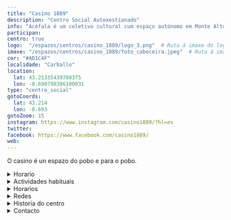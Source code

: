 ```yaml
---
title: "Casino 1889"
description: "Centro Social Autoxestionado"
info: "Acéfala é um coletivo cultural cum espaço autónomo em Monte Alto (A Corunha)."
participan:
centro: true
logo:  "/espazos/centros/casino_1889/logo_3.png"  # Ruta á imaxe do logo
imaxe: "/espazos/centros/casino_1889/foto_cabeceira.jpeg"  # Ruta á imaxe de fondo
cor: "#AD1C4F"
localidade: "Carballo"
location:
  lat: 43.21335439700375
  lon: -8.690798386100031
type: "centro_social"
gotoCoords:
  lat: 43.214
  lon: -8.693
gotoZoom: 15
instagram: https://www.instagram.com/casino1889/?hl=es
twitter:
facebook: https://www.facebook.com/casino1889/
web:
---
```

O casino é un espazo do pobo e para o pobo. 

<details>
  <summary>Horario</summary>
  <p>Horario: 10.00 - 20.00 horas</p>
</details>

<details>
  <summary>Actividades habituais</summary>
  <p>No Centro Social organizamos unha ampla variedade de actividades:</p>
  <ul>
    <li>Talleres</li>
    <li>Charlas</li>
    <li>Proxeccións</li>
    <li>Xuntanzas</li>
  </ul>
</details>

<details>
  <summary>Horarios</summary>
  <p>Os horarios habituais do centro son os seguintes:</p>
  <ul>
    <li><strong>Luns a venres:</strong> 16:00 - 21:00.</li>
    <li><strong>Sábados:</strong> 10:00 - 14:00 e 16:00 - 20:00.</li>
    <li><strong>Domingos:</strong> Pechado, excepto para eventos programados.</li>
  </ul>
</details>

<details>
  <summary>Redes</summary>
  <p>Coñécenos a través de:</p>
  <ul>
    <li>Instragram</li>
    <li>Twiter/X</li>
    <li>Facebook</li>
    <li>Bluesky</li>
  </ul>
</details>

<details>
  <summary>Historia do centro</summary>
  <p></p>
</details>

<details>
  <summary>Contacto</summary>
  <p>Podes contactar connosco a través de:</p>
  <ul>
    <li>Email: contacto@email.com</li>
    <li>Teléfono: 111 111 111</li>
    <li>Enderezo: - </li>
  </ul>
</details>
